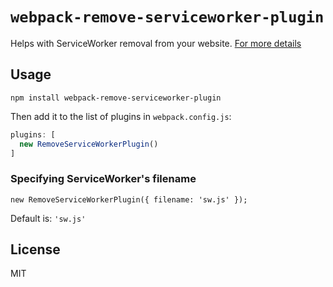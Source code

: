 # `webpack-remove-serviceworker-plugin`

Helps with ServiceWorker removal from your website. [For more details](https://medium.com/@nekrtemplar/self-destroying-serviceworker-73d62921d717)

## Usage

```
npm install webpack-remove-serviceworker-plugin
```

Then add it to the list of plugins in `webpack.config.js`:

```js
plugins: [
  new RemoveServiceWorkerPlugin()
]
```

### Specifying ServiceWorker's filename

```
new RemoveServiceWorkerPlugin({ filename: 'sw.js' });
```

Default is: `'sw.js'`

## License

MIT
